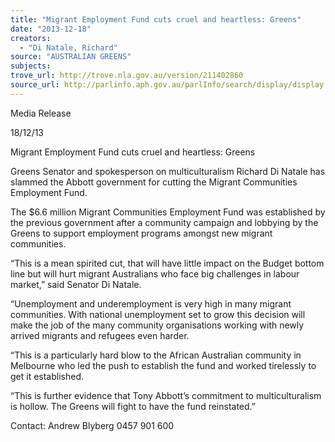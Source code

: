 ```yaml
---
title: "Migrant Employment Fund cuts cruel and heartless: Greens"
date: "2013-12-18"
creators:
  - "Di Natale, Richard"
source: "AUSTRALIAN GREENS"
subjects:
trove_url: http://trove.nla.gov.au/version/211402860
source_url: http://parlinfo.aph.gov.au/parlInfo/search/display/display.w3p;query=Id%3A%22media/pressrel/2904608%22
---
```


 Media Release   

 18/12/13   

 Migrant Employment Fund cuts cruel and heartless: Greens   

 Greens Senator and spokesperson on multiculturalism Richard Di Natale has slammed the  Abbott government for cutting the Migrant Communities Employment Fund.   

 The $6.6 million Migrant Communities Employment Fund was established by the previous  government after a community campaign and lobbying by the Greens to support  employment programs amongst new migrant communities.   

 “This is a mean spirited cut, that will have little impact on the Budget bottom line but will  hurt migrant Australians who face big challenges in labour market,” said Senator Di Natale.   

 “Unemployment and underemployment is very high in many migrant communities. With  national unemployment set to grow this decision will make the job of the many community  organisations working with newly arrived migrants and refugees even harder.   

 “This is a particularly hard blow to the African Australian community in Melbourne who led  the push to establish the fund and worked tirelessly to get it established.   

 “This is further evidence that Tony Abbott’s commitment to multiculturalism is hollow. The  Greens will fight to have the fund reinstated.”   

 Contact: Andrew Blyberg 0457 901 600   

